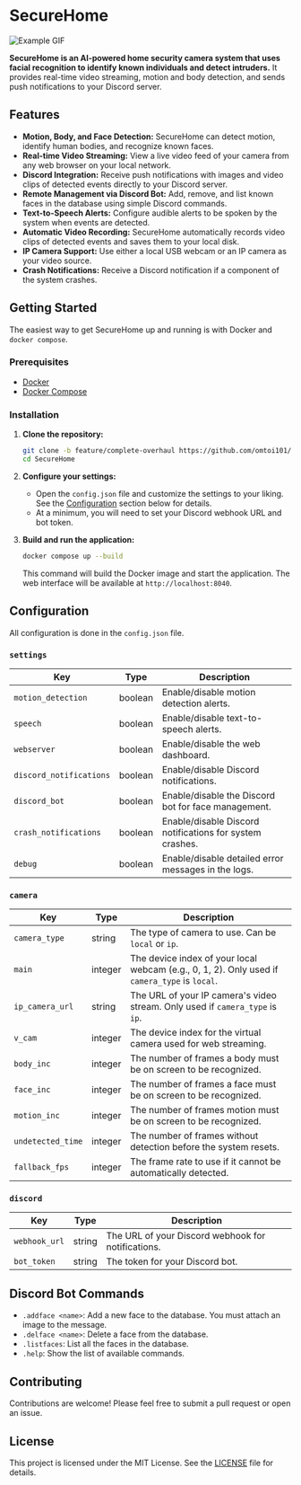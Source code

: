 # SecureHome

![Example GIF](media_for_git/example.gif)

**SecureHome is an AI-powered home security camera system that uses facial recognition to identify known individuals and detect intruders.** It provides real-time video streaming, motion and body detection, and sends push notifications to your Discord server.

## Features

- **Motion, Body, and Face Detection:** SecureHome can detect motion, identify human bodies, and recognize known faces.
- **Real-time Video Streaming:** View a live video feed of your camera from any web browser on your local network.
- **Discord Integration:** Receive push notifications with images and video clips of detected events directly to your Discord server.
- **Remote Management via Discord Bot:** Add, remove, and list known faces in the database using simple Discord commands.
- **Text-to-Speech Alerts:** Configure audible alerts to be spoken by the system when events are detected.
- **Automatic Video Recording:** SecureHome automatically records video clips of detected events and saves them to your local disk.
- **IP Camera Support:** Use either a local USB webcam or an IP camera as your video source.
- **Crash Notifications:** Receive a Discord notification if a component of the system crashes.

## Getting Started

The easiest way to get SecureHome up and running is with Docker and `docker compose`.

### Prerequisites

- [Docker](https://docs.docker.com/get-docker/)
- [Docker Compose](https://docs.docker.com/compose/install/)

### Installation

1.  **Clone the repository:**
    ```bash
    git clone -b feature/complete-overhaul https://github.com/omtoi101/SecureHome.git
    cd SecureHome
    ```

2.  **Configure your settings:**
    -   Open the `config.json` file and customize the settings to your liking. See the [Configuration](#configuration) section below for details.
    -   At a minimum, you will need to set your Discord webhook URL and bot token.

3.  **Build and run the application:**
    ```bash
    docker compose up --build
    ```
    This command will build the Docker image and start the application. The web interface will be available at `http://localhost:8040`.

## Configuration

All configuration is done in the `config.json` file.

### `settings`

| Key | Type | Description |
| --- | --- | --- |
| `motion_detection` | boolean | Enable/disable motion detection alerts. |
| `speech` | boolean | Enable/disable text-to-speech alerts. |
| `webserver` | boolean | Enable/disable the web dashboard. |
| `discord_notifications` | boolean | Enable/disable Discord notifications. |
| `discord_bot` | boolean | Enable/disable the Discord bot for face management. |
| `crash_notifications` | boolean | Enable/disable Discord notifications for system crashes. |
| `debug` | boolean | Enable/disable detailed error messages in the logs. |

### `camera`

| Key | Type | Description |
| --- | --- | --- |
| `camera_type` | string | The type of camera to use. Can be `local` or `ip`. |
| `main` | integer | The device index of your local webcam (e.g., 0, 1, 2). Only used if `camera_type` is `local`. |
| `ip_camera_url` | string | The URL of your IP camera's video stream. Only used if `camera_type` is `ip`. |
| `v_cam` | integer | The device index for the virtual camera used for web streaming. |
| `body_inc` | integer | The number of frames a body must be on screen to be recognized. |
| `face_inc` | integer | The number of frames a face must be on screen to be recognized. |
| `motion_inc` | integer | The number of frames motion must be on screen to be recognized. |
| `undetected_time` | integer | The number of frames without detection before the system resets. |
| `fallback_fps` | integer | The frame rate to use if it cannot be automatically detected. |

### `discord`

| Key | Type | Description |
| --- | --- | --- |
| `webhook_url` | string | The URL of your Discord webhook for notifications. |
| `bot_token` | string | The token for your Discord bot. |

## Discord Bot Commands

-   `.addface <name>`: Add a new face to the database. You must attach an image to the message.
-   `.delface <name>`: Delete a face from the database.
-   `.listfaces`: List all the faces in the database.
-   `.help`: Show the list of available commands.

## Contributing

Contributions are welcome! Please feel free to submit a pull request or open an issue.

## License

This project is licensed under the MIT License. See the [LICENSE](LICENSE) file for details.
